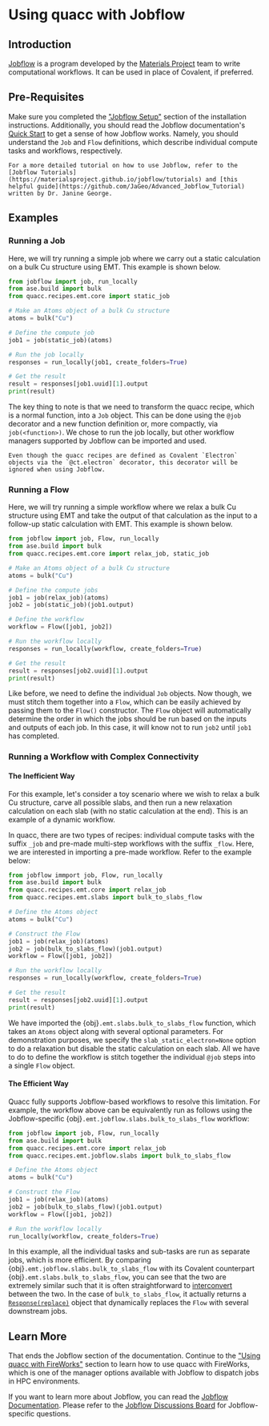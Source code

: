 # Using quacc with Jobflow

## Introduction

[Jobflow](https://github.com/materialsproject/jobflow) is a program developed by the [Materials Project](https://materialsproject.org/) team to write computational workflows. It can be used in place of Covalent, if preferred.

## Pre-Requisites

Make sure you completed the ["Jobflow Setup"](../../../install/advanced/alt_workflows/jobflow.md) section of the installation instructions. Additionally, you should read the Jobflow documentation's [Quick Start](https://materialsproject.github.io/jobflow/tutorials/1-quickstart.html) to get a sense of how Jobflow works. Namely, you should understand the `Job` and `Flow` definitions, which describe individual compute tasks and workflows, respectively.

```{seealso}
For a more detailed tutorial on how to use Jobflow, refer to the [Jobflow Tutorials](https://materialsproject.github.io/jobflow/tutorials) and [this helpful guide](https://github.com/JaGeo/Advanced_Jobflow_Tutorial) written by Dr. Janine George.
```

## Examples

### Running a Job

Here, we will try running a simple job where we carry out a static calculation on a bulk Cu structure using EMT. This example is shown below.

```python
from jobflow import job, run_locally
from ase.build import bulk
from quacc.recipes.emt.core import static_job

# Make an Atoms object of a bulk Cu structure
atoms = bulk("Cu")

# Define the compute job
job1 = job(static_job)(atoms)

# Run the job locally
responses = run_locally(job1, create_folders=True)

# Get the result
result = responses[job1.uuid][1].output
print(result)
```

The key thing to note is that we need to transform the quacc recipe, which is a normal function, into a `Job` object. This can be done using the `@job` decorator and a new function definition or, more compactly, via `job(<function>)`. We chose to run the job locally, but other workflow managers supported by Jobflow can be imported and used.

```{note}
Even though the quacc recipes are defined as Covalent `Electron` objects via the `@ct.electron` decorator, this decorator will be ignored when using Jobflow.
```

### Running a Flow

Here, we will try running a simple workflow where we relax a bulk Cu structure using EMT and take the output of that calculation as the input to a follow-up static calculation with EMT. This example is shown below.

```python
from jobflow import job, Flow, run_locally
from ase.build import bulk
from quacc.recipes.emt.core import relax_job, static_job

# Make an Atoms object of a bulk Cu structure
atoms = bulk("Cu")

# Define the compute jobs
job1 = job(relax_job)(atoms)
job2 = job(static_job)(job1.output)

# Define the workflow
workflow = Flow([job1, job2])

# Run the workflow locally
responses = run_locally(workflow, create_folders=True)

# Get the result
result = responses[job2.uuid][1].output
print(result)
```

Like before, we need to define the individual `Job` objects. Now though, we must stitch them together into a `Flow`, which can be easily achieved by passing them to the `Flow()` constructor. The `Flow` object will automatically determine the order in which the jobs should be run based on the inputs and outputs of each job. In this case, it will know not to run `job2` until `job1` has completed.

### Running a Workflow with Complex Connectivity

#### The Inefficient Way

For this example, let's consider a toy scenario where we wish to relax a bulk Cu structure, carve all possible slabs, and then run a new relaxation calculation on each slab (with no static calculation at the end). This is an example of a dynamic workflow.

In quacc, there are two types of recipes: individual compute tasks with the suffix `_job` and pre-made multi-step workflows with the suffix `_flow`. Here, we are interested in importing a pre-made workflow. Refer to the example below:

```python
from jobflow immport job, Flow, run_locally
from ase.build import bulk
from quacc.recipes.emt.core import relax_job
from quacc.recipes.emt.slabs import bulk_to_slabs_flow

# Define the Atoms object
atoms = bulk("Cu")

# Construct the Flow
job1 = job(relax_job)(atoms)
job2 = job(bulk_to_slabs_flow)(job1.output)
workflow = Flow([job1, job2])

# Run the workflow locally
responses = run_locally(workflow, create_folders=True)

# Get the result
result = responses[job2.uuid][1].output
print(result)
```

We have imported the {obj}`.emt.slabs.bulk_to_slabs_flow` function, which takes an `Atoms` object along with several optional parameters. For demonstration purposes, we specify the `slab_static_electron=None` option to do a relaxation but disable the static calculation on each slab. All we have to do to define the workflow is stitch together the individual `@job` steps into a single `Flow` object.

#### The Efficient Way

Quacc fully supports Jobflow-based workflows to resolve this limitation. For example, the workflow above can be equivalently run as follows using the Jobflow-specific {obj}`.emt.jobflow.slabs.bulk_to_slabs_flow` workflow:

```python
from jobflow import job, Flow, run_locally
from ase.build import bulk
from quacc.recipes.emt.core import relax_job
from quacc.recipes.emt.jobflow.slabs import bulk_to_slabs_flow

# Define the Atoms object
atoms = bulk("Cu")

# Construct the Flow
job1 = job(relax_job)(atoms)
job2 = job(bulk_to_slabs_flow)(job1.output)
workflow = Flow([job1, job2])

# Run the workflow locally
run_locally(workflow, create_folders=True)
```

In this example, all the individual tasks and sub-tasks are run as separate jobs, which is more efficient. By comparing {obj}`.emt.jobflow.slabs.bulk_to_slabs_flow` with its Covalent counterpart {obj}`.emt.slabs.bulk_to_slabs_flow`, you can see that the two are extremely similar such that it is often straightforward to [interconvert](comparison.md) between the two. In the case of `bulk_to_slabs_flow`, it actually returns a [`Response(replace)`](<https://materialsproject.github.io/jobflow/tutorials/5-dynamic-flows.html#The-Response(replace)-option>) object that dynamically replaces the `Flow` with several downstream jobs.

## Learn More

That ends the Jobflow section of the documentation. Continue to the ["Using quacc with FireWorks"](fireworks.md) section to learn how to use quacc with FireWorks, which is one of the manager options available with Jobflow to dispatch jobs in HPC environments.

If you want to learn more about Jobflow, you can read the [Jobflow Documentation](https://materialsproject.github.io/jobflow/). Please refer to the [Jobflow Discussions Board](https://github.com/materialsproject/jobflow/discussions) for Jobflow-specific questions.
